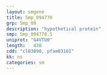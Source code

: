 ```yaml
---
layout: smgene
title: Smp_094770
grp: Smp_09
description: "hypothetical protein"
smp: Smp_094770.1
uniprot: "G4VTU0"
length:   438
cdd: "cl03890, pfam03101"
kk: ns
categories: sm
---
```

